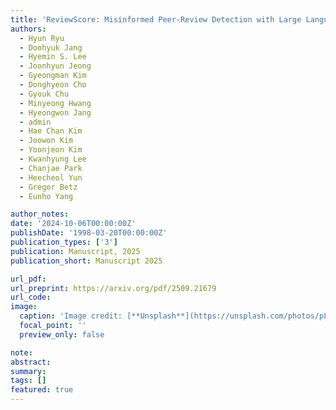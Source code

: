 ```yaml
---
title: 'ReviewScore: Misinformed Peer-Review Detection with Large Language Models'
authors:
  - Hyun Ryu
  - Doohyuk Jang
  - Hyemin S. Lee
  - Joonhyun Jeong
  - Gyeongman Kim
  - Donghyeon Cho
  - Gyouk Chu
  - Minyeong Hwang
  - Hyeongwon Jang
  - admin
  - Hae Chan Kim
  - Joowon Kim
  - Yoonjeon Kim
  - Kwanhyung Lee
  - Chanjae Park
  - Heecheol Yun
  - Gregor Betz
  - Eunho Yang

author_notes:
date: '2024-10-06T00:00:00Z'
publishDate: '1998-03-20T00:00:00Z'
publication_types: ['3']
publication: Manuscript, 2025
publication_short: Manuscript 2025

url_pdf: 
url_preprint: https://arxiv.org/pdf/2509.21679
url_code: 
image:
  caption: 'Image credit: [**Unsplash**](https://unsplash.com/photos/pLCdAaMFLTE)'
  focal_point: ''
  preview_only: false

note:
abstract:
summary:
tags: []
featured: true
---
```

